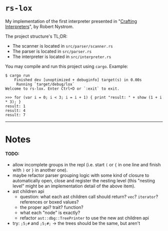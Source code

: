 # `rs-lox`

My implementation of the first interpreter presented in "[Crafting Interpreters](https://craftinginterpreters.com/)", by Robert Nystrom.

The project structure's TL;DR:

- The scanner is located in `src/parser/scanner.rs`
- The parser is located in `src/parser.rs`
- The interpreter is located in `src/interpreter.rs`

You may compile and run this project using `cargo`. Example:

```
$ cargo run
    Finished dev [unoptimized + debuginfo] target(s) in 0.00s
     Running `target/debug/lox`
Welcome to rs-lox. Enter Ctrl+D or `:exit` to exit.

>>> for (var i = 0; i < 3; i = i + 1) { print "result: " + show (1 + i * 3); }
result: 1
result: 4
result: 7
```

---

# Notes

#### TODO: 
- allow incomplete groups in the repl (i.e. start `(` or `{` in one line and finish with `)` or `}` in another one).
- maybe refactor parser grouping logic with some kind of closure to automatically open, close and register the nesting level (this "nesting level" might be an implementation detail of the above item).
- ast children api
    - question: what each ast children call should return? `vec`? `iterator`? references or boxed values?
    - the proper api? trait? function?
    - what each "node" is exactly?
    - refactor `ast::dbg::TreePrinter` to use the new ast children api
- try: `;5;#` and `;5;#;` -> the trees should be the same, but aren't